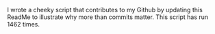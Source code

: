 I wrote a cheeky script that contributes to my Github by updating this ReadMe to illustrate why more than commits matter. This script has run 1462 times.